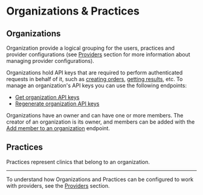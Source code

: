 # Organizations & Practices

## Organizations
Organization provide a logical grouping for the users, practices and provider configurations (see [Providers](/spec/docs/dmi/providers) section for more information about managing provider configurations). 

Organizations hold API keys that are required to perform authenticated requests in behalf of it, such as [creating orders](/spec/docs/dmi/api/operations/create-a-order), [getting results](/spec/docs/dmi/api/operations/get-a-order-report), etc. To manage an organization's API keys you can use the following endpoints:
- [Get organization API keys](/spec/docs/dmi/api/operations/list-organization-keys)
- [Regenerate organization API keys](/spec/docs/dmi/api/operations/update-a-organization-key)

Organizations have an owner and can have one or more members. The creator of an organization is its owner, and members can be added with the [Add member to an organization](/spec/docs/dmi/api/operations/create-a-organization-member) endpoint.

## Practices
Practices represent clinics that belong to an organization.

---

To understand how Organizations and Practices can be configured to work with providers, see the [Providers](/spec/docs/dmi/providers) section.

